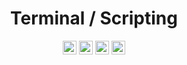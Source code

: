 <div align="center">

# Terminal / Scripting

<a href="https://docs.github.com/pt/actions"><img src="https://img.shields.io/badge/github%20actions-%232671E5.svg?style=plastic&logo=githubactions&logoColor=white" height="22" alt="GithubActions"/></a>
<a href="https://learn.microsoft.com/pt-br/powershell/"><img src="https://img.shields.io/badge/PowerShell-%235391FE.svg?style=plastic&logo=powershell&logoColor=white" height="22" alt="Powershell"/></a>
<a href="https://devdocs.io/bash/"><img src="https://img.shields.io/badge/Bash-%23121011.svg?style=plastic&logo=gnu-bash&logoColor=white" height="22" alt="Bash"/></a>
<a href="https://learn.microsoft.com/en-us/windows-server/administration/windows-commands/windows-commands"><img src="https://img.shields.io/badge/Windows%20Terminal-%234D4D4D.svg?style=plastic&logo=windows-terminal&logoColor=white" height="22" alt="WindowsTerminal"/></a>

</div>
